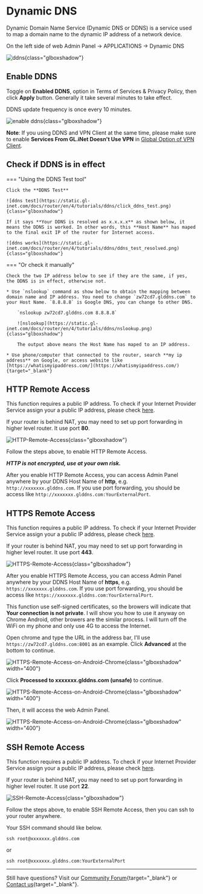 # Dynamic DNS

Dynamic Domain Name Service (Dynamic DNS or DDNS) is a service used to map a domain name to the dynamic IP address of a network device.

On the left side of web Admin Panel -> APPLICATIONS -> Dynamic DNS

![ddns](https://static.gl-inet.com/docs/router/en/4/tutorials/ddns/ddns.png){class="glboxshadow"}

## Enable DDNS

Toggle on **Enabled DDNS**, option in Terms of Services & Privacy Policy, then click **Apply** button. Generally it take several minutes to take effect.

DDNS update frequency is once every 10 minutes.

![enable ddns](https://static.gl-inet.com/docs/router/en/4/tutorials/ddns/enable_ddns.png){class="glboxshadow"}

**Note**: If you using DDNS and VPN Client at the same time, please make sure to enable **Services From GL.iNet Doesn't Use VPN** in [Global Option of VPN Client](vpn_dashboard_v4.7.md#global-options-of-vpn-client).

## Check if DDNS is in effect

=== "Using the DDNS Test tool"

    Click the **DDNS Test**

    ![ddns test](https://static.gl-inet.com/docs/router/en/4/tutorials/ddns/click_ddns_test.png){class="glboxshadow"}

    If it says **Your DDNS is resolved as x.x.x.x** as shown below, it means the DDNS is worked. In other words, this **Host Name** has maped to the final exit IP of the router for Internet access.

    ![ddns works](https://static.gl-inet.com/docs/router/en/4/tutorials/ddns/ddns_test_resolved.png){class="glboxshadow"}

=== "Or check it manually"

    Check the two IP address below to see if they are the same, if yes, the DDNS is in effect, otherwise not.

    * Use `nslookup` command as show below to obtain the mapping between domain name and IP address. You need to change `zw72cd7.glddns.com` to your Host Name. `8.8.8.8` is Google DNS, you can change to other DNS.

        `nslookup zw72cd7.glddns.com 8.8.8.8`

        ![nslookup](https://static.gl-inet.com/docs/router/en/4/tutorials/ddns/nslookup.png){class="glboxshadow"}

        The output above means the Host Name has maped to an IP address.

    * Use phone/computer that connected to the router, search **my ip address** on Google, or access website like [https://whatismyipaddress.com/](https://whatismyipaddress.com/){target="_blank"}

## HTTP Remote Access

This function requires a public IP address. To check if your Internet Provider Service assign your a public IP address, please check [here](../tutorials/how_to_check_if_isp_assigns_you_a_public_ip_address.md).

If your router is behind NAT, you may need to set up port forwarding in higher level router. It use port **80**.

![HTTP-Remote-Access](https://static.gl-inet.com/docs/router/en/4/tutorials/ddns/http_remote_access.png){class="glboxshadow"}

Follow the steps above, to enable HTTP Remote Access. 

***HTTP is not encrypted, use at your own risk.***

After you enable HTTP Remote Access, you can access Admin Panel anywhere by your DDNS Host Name of **http**, e.g. `http://xxxxxxx.glddns.com`. If you use port forwarding, you should be access like `http://xxxxxxx.glddns.com:YourExternalPort`.

## HTTPS Remote Access

This function requires a public IP address. To check if your Internet Provider Service assign your a public IP address, please check [here](../tutorials/how_to_check_if_isp_assigns_you_a_public_ip_address.md).

If your router is behind NAT, you may need to set up port forwarding in higher level router. It use port **443**.

![HTTPS-Remote-Access](https://static.gl-inet.com/docs/router/en/4/tutorials/ddns/https_remote_access.png){class="glboxshadow"}

After you enable HTTPS Remote Access, you can access Admin Panel anywhere by your DDNS Host Name of **https**, e.g. `https://xxxxxxx.glddns.com`. If you use port forwarding, you should be access like `https://xxxxxxx.glddns.com:YourExternalPort`.

This function use self-signed certificates, so the browers will indicate that **Your connection is not private**. I will show you how to use it anyway on Chrome Android, other browers are the similar process. I will turn off the WiFi on my phone and only use 4G to access the Internet.

Open chrome and type the URL in the address bar, I'll use `https://zw72cd7.glddns.com:8001` as an example. Click **Advanced** at the bottom to continue.

![HTTPS-Remote-Access-on-Android-Chrome](https://static.gl-inet.com/docs/router/en/4/tutorials/ddns/https_remote_access_android_chrome_1.png){class="glboxshadow" width="400"}

Click **Processed to xxxxxxx.glddns.com (unsafe)** to continue.

![HTTPS-Remote-Access-on-Android-Chrome](https://static.gl-inet.com/docs/router/en/4/tutorials/ddns/https_remote_access_android_chrome_2.png){class="glboxshadow" width="400"}

Then, it will access the web Admin Panel.

![HTTPS-Remote-Access-on-Android-Chrome](https://static.gl-inet.com/docs/router/en/4/tutorials/ddns/https_remote_access_android_chrome_3.png){class="glboxshadow" width="400"}

## SSH Remote Access

This function requires a public IP address. To check if your Internet Provider Service assign your a public IP address, please check [here](../tutorials/how_to_check_if_isp_assigns_you_a_public_ip_address.md).

If your router is behind NAT, you may need to set up port forwarding in higher level router. It use port **22**.

![SSH-Remote-Access](https://static.gl-inet.com/docs/router/en/4/tutorials/ddns/ssh_remote_access.png){class="glboxshadow"}

Follow the steps above, to enable SSH Remote Access, then you can ssh to your router anywhere. 

Your SSH command should like below.

`ssh root@xxxxxxx.glddns.com`

or 

`ssh root@xxxxxxx.glddns.com:YourExternalPort`

---

Still have questions? Visit our [Community Forum](https://forum.gl-inet.com){target="_blank"} or [Contact us](https://www.gl-inet.com/contacts/){target="_blank"}.
